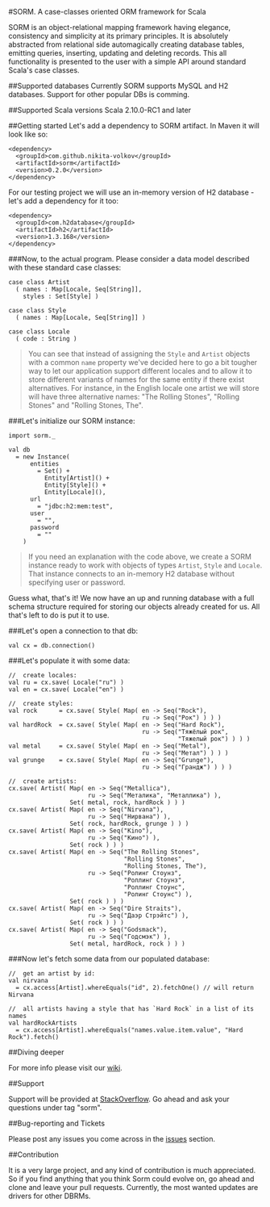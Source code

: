 #SORM. A case-classes oriented ORM framework for Scala

SORM is an object-relational mapping framework having elegance, consistency and simplicity at its primary principles. It is absolutely abstracted from relational side automagically creating database tables, emitting queries, inserting, updating and deleting records. This all functionality is presented to the user with a simple API around standard Scala's case classes. 

##Supported databases
Currently SORM supports MySQL and H2 databases. Support for other popular DBs is comming.

##Supported Scala versions
Scala 2.10.0-RC1 and later

##Getting started
Let's add a dependency to SORM artifact. In Maven it will look like so: 

    <dependency>
      <groupId>com.github.nikita-volkov</groupId>
      <artifactId>sorm</artifactId>
      <version>0.2.0</version>
    </dependency>

For our testing project we will use an in-memory version of H2 database - let's add a dependency for it too:

    <dependency>
      <groupId>com.h2database</groupId>
      <artifactId>h2</artifactId>
      <version>1.3.168</version>
    </dependency>

###Now, to the actual program. 
Please consider a data model described with these standard case classes:

    case class Artist
      ( names : Map[Locale, Seq[String]],
        styles : Set[Style] )

    case class Style
      ( names : Map[Locale, Seq[String]] )

    case class Locale
      ( code : String )

> You can see that instead of assigning the `Style` and `Artist` objects with a common `name` property we've decided here to go a bit tougher way to let our application support different locales and to allow it to store different variants of names for the same entity if there exist alternatives. For instance, in the English locale one artist we will store will have three alternative names: "The Rolling Stones", "Rolling Stones" and "Rolling Stones, The".

###Let's initialize our SORM instance:
  
    import sorm._

    val db
      = new Instance(
          entities
            = Set() +
              Entity[Artist]() +
              Entity[Style]() +
              Entity[Locale](),
          url
            = "jdbc:h2:mem:test",
          user
            = "",
          password
            = ""
        )

> If you need an explanation with the code above, we create a SORM instance ready to work with objects of types `Artist`, `Style` and `Locale`. That instance connects to an in-memory H2 database without specifying user or password.

Guess what, that's it! We now have an up and running database with a full schema structure required for storing our objects already created for us. All that's left to do is put it to use. 

###Let's open a connection to that db:

    val cx = db.connection()

###Let's populate it with some data:

    //  create locales:
    val ru = cx.save( Locale("ru") )
    val en = cx.save( Locale("en") )

    //  create styles:
    val rock      = cx.save( Style( Map( en -> Seq("Rock"),
                                         ru -> Seq("Рок") ) ) )
    val hardRock  = cx.save( Style( Map( en -> Seq("Hard Rock"),
                                         ru -> Seq("Тяжёлый рок", 
                                                   "Тяжелый рок") ) ) )
    val metal     = cx.save( Style( Map( en -> Seq("Metal"),
                                         ru -> Seq("Метал") ) ) )
    val grunge    = cx.save( Style( Map( en -> Seq("Grunge"),
                                         ru -> Seq("Грандж") ) ) )

    //  create artists:
    cx.save( Artist( Map( en -> Seq("Metallica"),
                          ru -> Seq("Металика", "Металлика") ),
                     Set( metal, rock, hardRock ) ) )
    cx.save( Artist( Map( en -> Seq("Nirvana"),
                          ru -> Seq("Нирвана") ),
                     Set( rock, hardRock, grunge ) ) )
    cx.save( Artist( Map( en -> Seq("Kino"),
                          ru -> Seq("Кино") ),
                     Set( rock ) ) )
    cx.save( Artist( Map( en -> Seq("The Rolling Stones",
                                    "Rolling Stones",
                                    "Rolling Stones, The"),
                          ru -> Seq("Ролинг Стоунз",
                                    "Роллинг Стоунз",
                                    "Роллинг Стоунс",
                                    "Ролинг Стоунс") ),
                     Set( rock ) ) )
    cx.save( Artist( Map( en -> Seq("Dire Straits"),
                          ru -> Seq("Даэр Стрэйтс") ),
                     Set( rock ) ) )
    cx.save( Artist( Map( en -> Seq("Godsmack"),
                          ru -> Seq("Годсмэк") ),
                     Set( metal, hardRock, rock ) ) )

###Now let's fetch some data from our populated database:

    //  get an artist by id:
    val nirvana
      = cx.access[Artist].whereEquals("id", 2).fetchOne() // will return Nirvana

    //  all artists having a style that has `Hard Rock` in a list of its names
    val hardRockArtists
      = cx.access[Artist].whereEquals("names.value.item.value", "Hard Rock").fetch()

##Diving deeper

For more info please visit our [wiki](wiki).

##Support

Support will be provided at [StackOverflow](http://stackoverflow.com/). Go ahead and ask your questions under tag "sorm".

##Bug-reporting and Tickets

Please post any issues you come across in the [issues](issues) section.

##Contribution
    
It is a very large project, and any kind of contribution is much appreciated. So if you find anything that you think Sorm could evolve on, go ahead and clone and leave your pull requests. Currently, the most wanted updates are drivers for other DBRMs.
